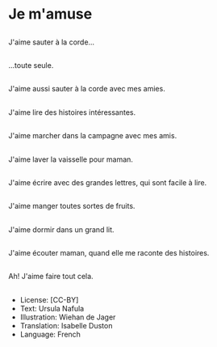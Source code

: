 # Je m'amuse

##
J'aime sauter à la
corde...

##
…toute seule.

##
J'aime aussi sauter à la
corde avec mes amies.

##
J'aime lire des histoires
intéressantes.

##
J'aime marcher dans la
campagne avec mes
amis.

##
J'aime laver la vaisselle
pour maman.

##
J'aime écrire avec des
grandes lettres, qui
sont facile à lire.

##
J'aime manger toutes
sortes de fruits.

##
J'aime dormir dans un
grand lit.

##
J'aime écouter maman,
quand elle me raconte
des histoires.

##
Ah! J'aime faire tout
cela.

##
* License: [CC-BY]
* Text: Ursula Nafula
* Illustration: Wiehan de Jager
* Translation: Isabelle Duston
* Language: French

